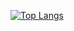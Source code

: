 [![Top Langs](https://github-readme-stats.vercel.app/api/top-langs/?username=kazumJ05&theme=vue-dark&show_icons=true&layout=compact)](https://github.com/kazumJ05/readme)

<!--
**kazumJ05/kazumJ05** is a ✨ _special_ ✨ repository because its `README.md` (this file) appears on your GitHub profile.

Here are some ideas to get you started:

- 🔭 I’m currently working on ...
- 🌱 I’m currently learning ...
- 👯 I’m looking to collaborate on ...
- 🤔 I’m looking for help with ...
- 💬 Ask me about ...
- 📫 How to reach me: ...
- 😄 Pronouns: ...
- ⚡ Fun fact: ...
-->
